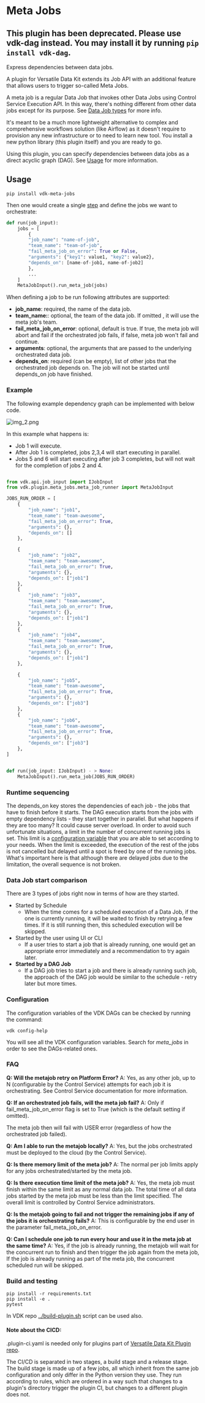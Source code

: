 # Meta Jobs

## This plugin has been deprecated. Please use vdk-dag instead. You may install it by running `pip install vdk-dag`.

Express dependencies between data jobs.

A plugin for Versatile Data Kit extends its Job API with an additional feature that allows users to trigger so-called Meta Jobs.

A meta job is a regular Data Job that invokes other Data Jobs using Control Service Execution API.
In this way, there's nothing different from other data jobs except for its purpose. See [Data Job types](https://github.com/vmware/versatile-data-kit/wiki/User-Guide#data-job-types) for more info.

It's meant to be a much more lightweight alternative to complex and comprehensive workflows solution (like Airflow)
as it doesn't require to provision any new infrastructure or to need to learn new tool.
You install a new python library (this plugin itself) and you are ready to go.

Using this plugin, you can specify dependencies between data jobs as a direct acyclic graph (DAG).
See [Usage](#usage) for more information.

## Usage

```
pip install vdk-meta-jobs
```

Then one would create a single [step](https://github.com/vmware/versatile-data-kit/wiki/dictionary#data-job-step) and
define the jobs we want to orchestrate:

```python
def run(job_input):
    jobs = [
        {
        "job_name": "name-of-job",
        "team_name": "team-of-job",
        "fail_meta_job_on_error": True or False,
        "arguments": {"key1": value1, "key2": value2},
        "depends_on": [name-of-job1, name-of-job2]
        },
        ...
    ]
    MetaJobInput().run_meta_job(jobs)
```

When defining a job to be run following attributes are supported:
* **job_name**: required, the name of the data job.
* **team_name:**: optional, the team of the data job. If omitted , it will use the meta job's team.
* **fail_meta_job_on_error**: optional, default is true. If true, the meta job will abort and fail if the orchestrated job fails, if false, meta job won't fail and continue.
* **arguments**: optional, the arguments that are passed to the underlying orchestrated data job.
* **depends_on**: required (can be empty), list of other jobs that the orchestrated job depends on. The job will not be started until depends_on job have finished.


### Example

The following example dependency graph can be implemented with below code.


![img_2.png](img_2.png)

In this example what happens is:
* Job 1 will execute.
* After Job 1 is completed, jobs 2,3,4 will start executing in parallel.
* Jobs 5 and 6 will start executing after job 3 completes, but will not wait for the completion of jobs 2 and 4.


```python

from vdk.api.job_input import IJobInput
from vdk.plugin.meta_jobs.meta_job_runner import MetaJobInput

JOBS_RUN_ORDER = [
    {
        "job_name": "job1",
        "team_name": "team-awesome",
        "fail_meta_job_on_error": True,
        "arguments": {},
        "depends_on": []
    },

    {
        "job_name": "job2",
        "team_name": "team-awesome",
        "fail_meta_job_on_error": True,
        "arguments": {},
        "depends_on": ["job1"]
    },
    {
        "job_name": "job3",
        "team_name": "team-awesome",
        "fail_meta_job_on_error": True,
        "arguments": {},
        "depends_on": ["job1"]
    },
    {
        "job_name": "job4",
        "team_name": "team-awesome",
        "fail_meta_job_on_error": True,
        "arguments": {},
        "depends_on": ["job1"]
    },

    {
        "job_name": "job5",
        "team_name": "team-awesome",
        "fail_meta_job_on_error": True,
        "arguments": {},
        "depends_on": ["job3"]
    },
    {
        "job_name": "job6",
        "team_name": "team-awesome",
        "fail_meta_job_on_error": True,
        "arguments": {},
        "depends_on": ["job3"]
    },
]


def run(job_input: IJobInput) - > None:
    MetaJobInput().run_meta_job(JOBS_RUN_ORDER)
```


### Runtime sequencing

The depends_on key stores the dependencies of each job - the jobs that have to finish before it starts.
The DAG execution starts from the jobs with empty dependency lists - they start together in parallel.
But what happens if they are too many? It could cause server overload.
In order to avoid such unfortunate situations, a limit in the number of concurrent running jobs is set.
This limit is a [configuration variable](https://github.com/vmware/versatile-data-kit/blob/main/projects/vdk-plugins/vdk-meta-jobs/src/vdk/plugin/meta_jobs/meta_configuration.py#L87)
that you are able to set according to your needs. When the limit is exceeded, the execution of the rest of the jobs
is not cancelled but delayed until a spot is freed by one of the running jobs. What's important here is that
although there are delayed jobs due to the limitation, the overall sequence is not broken.


### Data Job start comparison

There are 3 types of jobs right now in terms of how are they started.

* Started by Schedule
   * When the time comes for a scheduled execution of a Data Job, if the one is currently running, it will be waited
     to finish by retrying a few times. If it is still running then, this scheduled execution will be skipped.
* Started by the user using UI or CLI
   * If a user tries to start a job that is already running, one would get an appropriate error immediately and a
     recommendation to try again later.
* **Started by a DAG Job**
   * If a DAG job tries to start a job and there is already running such job, the approach of the DAG job would be
     similar to the schedule - retry later but more times.

### Configuration

The configuration variables of the VDK DAGs can be checked by running the command:
```console
vdk config-help
```

You will see all the VDK configuration variables. Search for _meta_jobs_ in order to see the DAGs-related ones.

### FAQ


**Q: Will the metajob retry on Platform Error?**
A: Yes, as any other job, up to N (configurable by the Control Service) attempts for each job it is orchestrating.
See Control Service documentation for more information.

**Q: If an orchestrated job fails, will the meta job fail?**
A: Only if fail_meta_job_on_error flag is set to True (which is the default setting if omitted).

The meta job then will fail with USER error (regardless of how the orchestrated job failed).


**Q: Am I able to run the metajob locally?**
A: Yes, but the jobs orchestrated must be deployed to the cloud (by the Control Service).

**Q: Is there memory limit of the meta job?**
A: The normal per job limits apply for any jobs orchestrated/started by the meta job.

**Q: Is there execution time limit of the meta job?**
A: Yes, the meta job must finish within the same limit as any normal data job.
The total time of all data jobs started by the meta job must be less than the limit specified.
The overall limit is controlled by Control Service administrators.

**Q: Is the metajob going to fail and not trigger the remaining jobs if any of the jobs it is orchestrating fails?**
A: This is configurable by the end user in the parameter fail_meta_job_on_error.

**Q: Can I schedule one job to run every hour and use it in the meta job at the same time?**
A: Yes, if the job is already running, the metajob will wait for the concurrent run to finish and then trigger the job again from the meta job,
If the job is already running as part of the meta job, the concurrent scheduled run will be skipped.


### Build and testing

```
pip install -r requirements.txt
pip install -e .
pytest
```

In VDK repo [../build-plugin.sh](https://github.com/vmware/versatile-data-kit/tree/main/projects/vdk-plugins/build-plugin.sh) script can be used also.


#### Note about the CICD:

.plugin-ci.yaml is needed only for plugins part of [Versatile Data Kit Plugin repo](https://github.com/vmware/versatile-data-kit/tree/main/projects/vdk-plugins).

The CI/CD is separated in two stages, a build stage and a release stage.
The build stage is made up of a few jobs, all which inherit from the same
job configuration and only differ in the Python version they use.
They run according to rules, which are ordered in a way such that changes to a
plugin's directory trigger the plugin CI, but changes to a different plugin does not.
